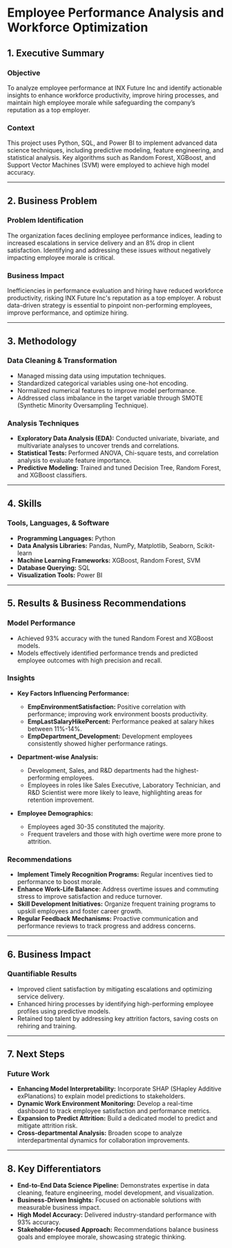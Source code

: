 # Employee Performance Analysis and Workforce Optimization

## 1. Executive Summary

### Objective
To analyze employee performance at INX Future Inc and identify actionable insights to enhance workforce productivity, improve hiring processes, and maintain high employee morale while safeguarding the company’s reputation as a top employer.

### Context
This project uses Python, SQL, and Power BI to implement advanced data science techniques, including predictive modeling, feature engineering, and statistical analysis. Key algorithms such as Random Forest, XGBoost, and Support Vector Machines (SVM) were employed to achieve high model accuracy.

---

## 2. Business Problem

### Problem Identification
The organization faces declining employee performance indices, leading to increased escalations in service delivery and an 8% drop in client satisfaction. Identifying and addressing these issues without negatively impacting employee morale is critical.

### Business Impact
Inefficiencies in performance evaluation and hiring have reduced workforce productivity, risking INX Future Inc's reputation as a top employer. A robust data-driven strategy is essential to pinpoint non-performing employees, improve performance, and optimize hiring.

---

## 3. Methodology

### Data Cleaning & Transformation
- Managed missing data using imputation techniques.
- Standardized categorical variables using one-hot encoding.
- Normalized numerical features to improve model performance.
- Addressed class imbalance in the target variable through SMOTE (Synthetic Minority Oversampling Technique).

### Analysis Techniques
- **Exploratory Data Analysis (EDA):** Conducted univariate, bivariate, and multivariate analyses to uncover trends and correlations.
- **Statistical Tests:** Performed ANOVA, Chi-square tests, and correlation analysis to evaluate feature importance.
- **Predictive Modeling:** Trained and tuned Decision Tree, Random Forest, and XGBoost classifiers.

---

## 4. Skills

### Tools, Languages, & Software
- **Programming Languages:** Python
- **Data Analysis Libraries:** Pandas, NumPy, Matplotlib, Seaborn, Scikit-learn
- **Machine Learning Frameworks:** XGBoost, Random Forest, SVM
- **Database Querying:** SQL
- **Visualization Tools:** Power BI

---

## 5. Results & Business Recommendations

### Model Performance
- Achieved 93% accuracy with the tuned Random Forest and XGBoost models.
- Models effectively identified performance trends and predicted employee outcomes with high precision and recall.

### Insights
- **Key Factors Influencing Performance:**
  - **EmpEnvironmentSatisfaction:** Positive correlation with performance; improving work environment boosts productivity.
  - **EmpLastSalaryHikePercent:** Performance peaked at salary hikes between 11%-14%.
  - **EmpDepartment_Development:** Development employees consistently showed higher performance ratings.

- **Department-wise Analysis:**
  - Development, Sales, and R&D departments had the highest-performing employees.
  - Employees in roles like Sales Executive, Laboratory Technician, and R&D Scientist were more likely to leave, highlighting areas for retention improvement.

- **Employee Demographics:**
  - Employees aged 30-35 constituted the majority.
  - Frequent travelers and those with high overtime were more prone to attrition.

### Recommendations
- **Implement Timely Recognition Programs:** Regular incentives tied to performance to boost morale.
- **Enhance Work-Life Balance:** Address overtime issues and commuting stress to improve satisfaction and reduce turnover.
- **Skill Development Initiatives:** Organize frequent training programs to upskill employees and foster career growth.
- **Regular Feedback Mechanisms:** Proactive communication and performance reviews to track progress and address concerns.

---

## 6. Business Impact

### Quantifiable Results
- Improved client satisfaction by mitigating escalations and optimizing service delivery.
- Enhanced hiring processes by identifying high-performing employee profiles using predictive models.
- Retained top talent by addressing key attrition factors, saving costs on rehiring and training.

---

## 7. Next Steps

### Future Work
- **Enhancing Model Interpretability:** Incorporate SHAP (SHapley Additive exPlanations) to explain model predictions to stakeholders.
- **Dynamic Work Environment Monitoring:** Develop a real-time dashboard to track employee satisfaction and performance metrics.
- **Expansion to Predict Attrition:** Build a dedicated model to predict and mitigate attrition risk.
- **Cross-departmental Analysis:** Broaden scope to analyze interdepartmental dynamics for collaboration improvements.

---

## 8. Key Differentiators
- **End-to-End Data Science Pipeline:** Demonstrates expertise in data cleaning, feature engineering, model development, and visualization.
- **Business-Driven Insights:** Focused on actionable solutions with measurable business impact.
- **High Model Accuracy:** Delivered industry-standard performance with 93% accuracy.
- **Stakeholder-focused Approach:** Recommendations balance business goals and employee morale, showcasing strategic thinking.
